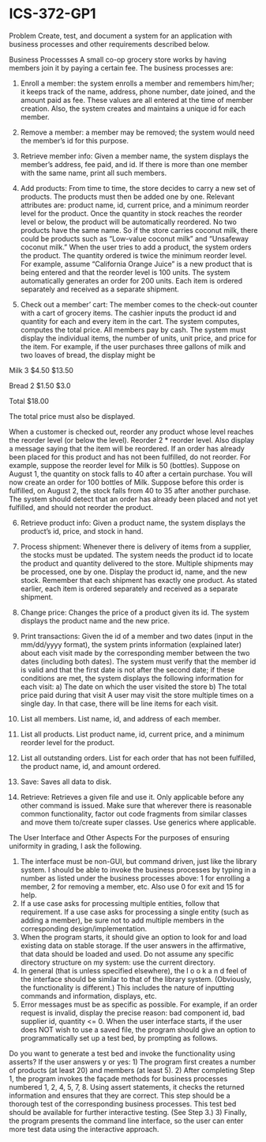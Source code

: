 # ICS-372-GP1
Problem
  Create, test, and document a system for an application with business processes and other
  requirements described below.
 
 Business Processses
  A small co-op grocery store works by having members join it by paying a certain fee. The
  business processes are:
    
 1) Enroll a member: the system enrolls a member and remembers him/her; it keeps track of the name, address, phone number, date joined, and the amount paid as fee. These values are all entered at the time of member creation. Also, the system creates and maintains a unique id for each member.
   
 2) Remove a member: a member may be removed; the system would need the member’s id for this purpose.
 
3) Retrieve member info: Given a member name, the system displays the member’s address, fee paid, and id. If there is more than one member with the same name, print all such members.
 
 4) Add products: From time to time, the store decides to carry a new set of products. The products must then be added one by one. Relevant attributes are: product name, id, current price, and a minimum reorder level for the product. Once the quantity in stock reaches the reorder level or below, the product will be automatically reordered. No two products have the same name. So if the store carries coconut milk, there could be products such as “Low-value coconut milk” and “Unsafeway coconut milk.” When the user tries to add a product, the system orders the product. The quantity ordered is twice the minimum reorder level. For example, assume “California Orange Juice” is a new product that is being entered and that the reorder level is 100 units. The system automatically generates an order for 200 units. Each item is ordered separately and received as a separate shipment.

5) Check out a member’ cart: The member comes to the check-out counter with a cart of grocery items. The cashier inputs the product id and quantity for each and every item in the cart. The system computes, computes the total price. All members pay by cash. The system must display the individual items, the number of units, unit price, and price for the item. For example, if the user purchases three gallons of milk and two loaves of bread, the display might be
    
  Milk 3 $4.50 $13.50
    
  Bread 2 $1.50 $3.0
    
  Total $18.00

  The total price must also be displayed.

When a customer is checked out, reorder any product whose level reaches the reorder level (or below the level). Reorder 2 * reorder level. Also display a message saying that the item will be reordered. If an order has already been placed for this product and has not been fulfilled, do not reorder. For example, suppose the reorder level for Milk is 50 (bottles). Suppose on August 1, the quantity on stock falls to 40 after a certain purchase. You will now create an order for 100 bottles of Milk. Suppose before this order is fulfilled, on August 2, the stock falls from 40 to 35 after another purchase. The system should detect that an order has already been placed and not yet fulfilled, and should not reorder the product.

6) Retrieve product info: Given a product name, the system displays the product’s id, price, and stock in hand.

7) Process shipment: Whenever there is delivery of items from a supplier, the stocks must be updated. The system needs the product id to locate the product and quantity delivered to the store. Multiple shipments may be processed, one by one. Display the product id, name, and the new stock. Remember that each shipment has exactly one product. As stated earlier, each item is ordered separately and received as a separate shipment.

8) Change price: Changes the price of a product given its id. The system displays the product name and the new price.

9) Print transactions: Given the id of a member and two dates (input in the mm/dd/yyyy format), the system prints information (explained later) about each visit made by the corresponding member between the two dates (including both dates). The system must verify that the member id is valid and that the first date is not after the second date; if these conditions are met, the system displays the following information for each visit:
    a) The date on which the user visited the store
    b) The total price paid during that visit
A user may visit the store multiple times on a single day. In that case, there will be line items for each visit.

10) List all members. List name, id, and address of each member.

11) List all products. List product name, id, current price, and a minimum reorder level for the product.

12) List all outstanding orders. List for each order that has not been fulfilled, the product name, id, and amount ordered.

13) Save: Saves all data to disk.

14) Retrieve: Retrieves a given file and use it. Only applicable before any other command is issued.
Make sure that wherever there is reasonable common functionality, factor out code fragments from similar classes and move them to/create super classes. Use generics where applicable.

The User Interface and Other Aspects
  For the purposes of ensuring uniformity in grading, I ask the following.
  1. The interface must be non-GUI, but command driven, just like the library system. I should be able to invoke the business processes by typing in a number as listed under the business processes above: 1 for enrolling a member, 2 for removing a member, etc. Also use 0 for exit and 15 for help.
  2. If a use case asks for processing multiple entities, follow that requirement. If a use case asks for processing a single entity (such as adding a member), be sure not to add multiple members in the corresponding design/implementation.
  3. When the program starts, it should give an option to look for and load existing data on stable storage. If the user answers in the affirmative, that data should be loaded and used. Do not assume any specific directory structure on my system: use the current directory.
  4. In general (that is unless specified elsewhere), the l o o k a n d feel of the interface should be similar to that of the library system. (Obviously, the functionality is different.) This includes the nature of inputting commands and information, displays, etc.
  5. Error messages must be as specific as possible. For example, if an order request is invalid, display the precise reason: bad component id, bad supplier id, quantity <= 0. When the user interface starts, if the user does NOT wish to use a saved file, the program should give an option to programmatically set up a test bed, by prompting as follows.

Do you want to generate a test bed and invoke the functionality using asserts?
  If the user answers y or yes:
    1) The program first creates a number of products (at least 20) and members (at least 5).
    2) After completing Step 1, the program invokes the façade methods for business processes numbered 1, 2, 4, 5, 7, 8. Using assert statements, it checks the returned information and ensures that they are correct. This step should be a thorough test of the corresponding business processes. This test bed should be available for further interactive testing. (See Step 3.)
    3) Finally, the program presents the command line interface, so the user can enter more test data using the interactive approach.
